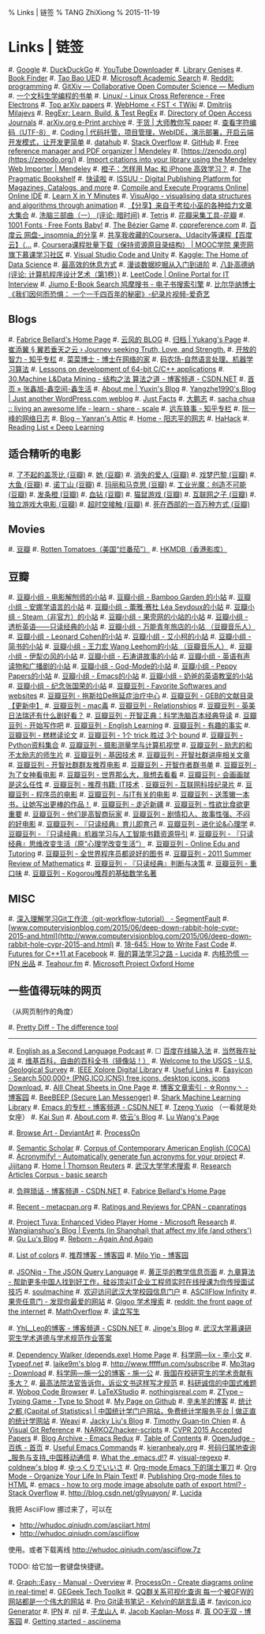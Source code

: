 % Links | 链签
% TANG ZhiXiong
% 2015-11-19

Links | 链签
============

#. [Google](http://www.google.com.sg)
#. [DuckDuckGo](http://www.duckduckgo.com)
#. [YouTube Downloader](http://o.hk.am/)
#. [Library Genises](http://gen.lib.rus.ec/)
#. [Book Finder](http://en.bookfi.org)
#. [Tao Bao UED](http://ued.taobao.com/blog/about-us/)
#. [Microsoft Academic Search](http://libra.msra.cn/)
#. [Reddit: programming](https://www.reddit.com/r/programming/)
#. [GitXiv — Collaborative Open Computer Science — Medium](https://medium.com/@samim/gitxiv-collaborative-open-computer-science-e5fea734cd45)
#. [一个文科生学编程的书单](http://www.douban.com/note/380095094/)
#. [Linux/ - Linux Cross Reference - Free Electrons](http://lxr.free-electrons.com/)
#. [Top arXiv papers](https://scirate.com/)
#. [WebHome < FST < TWiki](http://www.openfst.org/twiki/bin/view/FST/WebHome)
#. [Dmitrijs Milajevs](http://www.eecs.qmul.ac.uk/~dm303/pages/reading-list.html)
#. [RegExr: Learn, Build, & Test RegEx](http://regexr.com/)
#. [Directory of Open Access Journals](https://doaj.org/)
#. [arXiv.org e-Print archive](http://arxiv.org/)
#. [干货 | 大师教你写 paper](http://www.douban.com/url/1038327/)
#. [查看字符编码（UTF-8）](http://www.mytju.com/classcode/tools/encode_utf8.asp)
#. [Coding | 代码托管，项目管理，WebIDE，演示部署，开启云端开发模式，让开发更简单](https://coding.net/)
#. [datahub](http://datahub.top/)
#. [Stack Overflow](http://stackoverflow.com/)
#. [GitHub](https://github.com/)
#. [Free reference manager and PDF organizer | Mendeley](https://www.mendeley.com/)
#. [https://zenodo.org](https://zenodo.org/)
#. [Import citations into your library using the Mendeley Web Importer | Mendeley](https://www.mendeley.com/import/)
#. [橙子：怎样用 Mac 和 iPhone 高效学习？](http://daily.zhihu.com/story/6762361)
#. [The Pragmatic Bookshelf](https://pragprog.com/)
#. [快读啦](https://kuaidula.com/)
#. [ISSUU - Digital Publishing Platform for Magazines, Catalogs, and more](http://issuu.com/)
#. [Compile and Execute Programs Online| Online IDE](http://www.compileonline.com/)
#. [Learn X in Y Minutes](http://learnxinyminutes.com/)
#. [VisuAlgo - visualising data structures and algorithms through animation](http://visualgo.net/)
#. [【分享】来自于考拉小巫的各种给力文章大集合](http://www.douban.com/group/topic/15299075/)
#. [洗脑三部曲（一） (评论: 暗时间)](http://book.douban.com/review/5012104/)
#. [Tetris](https://jake-eaton.com/tetris/)
#. [花瓣采集工具-花瓣](http://huaban.com/about/goodies/)
#. [1001 Fonts · Free Fonts Baby!](http://www.1001fonts.com/)
#. [The Bézier Game](http://bezier.method.ac/)
#. [cppreference.com](http://en.cppreference.com/w/)
#. [百度云 网盘-_insomnia_的分享](http://pan.baidu.com/share/home?uk=2919707929#category/type=0)
#. [共享我收藏的Coursera、Udacity等课程【百度云】（...](http://www.douban.com/group/topic/44748285/)
#. [Coursera课程批量下载（保持资源原目录结构） | MOOC学院 果壳网旗下慕课学习社区](http://mooc.guokr.com/post/560/)
#. [Visual Studio Code and Unity](https://code.visualstudio.com/Docs/runtimes/unity)
#. [Kaggle: The Home of Data Science](https://www.kaggle.com/)
#. [最高效的休息方式](http://www.douban.com/note/514216150/)
#. [漫谈数据挖掘从入门到进阶](http://www.douban.com/note/283530204/)
#. [八卦高德纳 (评论: 计算机程序设计艺术（第1卷）)](http://book.douban.com/review/5384627/)
#. [LeetCode | Online Portal for IT Interview](http://articles.leetcode.com/)
#. [Jiumo E-Book Search 鸠摩搜书 - 电子书搜索引擎](http://www.jiumodiary.com/)
#. [比尔华纳博士《我们因何而恐惧： 一个一千四百年的秘密》-纪录片视频-爱奇艺](http://www.iqiyi.com/w_19rrylp8kl.html)

Blogs
-----

#. [Fabrice Bellard's Home Page](http://bellard.org/)
#. [云风的 BLOG](http://blog.codingnow.com/)
#. [归档 | Yukang's Page](http://www.cyukang.com/archive.html)
#. [崔添翼 § 翼若垂天之云 › Journey seeking Truth, Love, and Strength.](http://cuitianyi.com/)
#. [开放的智力 - 知乎专栏](http://zhuanlan.zhihu.com/intelligence)
#. [菜菜博士 - 博士在网络的家](http://microcai.org/)
#. [码农场-自然语言处理、机器学习算法](http://www.hankcs.com/)
#. [Lessons on development of 64-bit C/C++ applications](http://www.viva64.com/en/l/)
#. [30.Machine L&Data Mining - 结构之法 算法之道 - 博客频道 - CSDN.NET](http://blog.csdn.net/v_july_v/article/category/1061301)
#. [首页 » 张鑫旭-鑫空间-鑫生活](http://www.zhangxinxu.com/)
#. [About me | Yuxin's Blog](http://ppwwyyxx.com/about-me/)
#. [Yangzhe1990's Blog | Just another WordPress.com weblog](https://yangzhe1990.wordpress.com/)
#. [Just Facts](https://dangfan.me/en/)
#. [大鹏志](http://dapengde.com/)
#. [sacha chua :: living an awesome life - learn - share - scale](http://sachachua.com/blog/)
#. [远东轶事 - 知乎专栏](http://zhuanlan.zhihu.com/yuandong)
#. [阮一峰的网络日志](http://www.ruanyifeng.com/blog/)
#. [Blog – Yanran's Attic](http://yanran.li/)
#. [Home - 阳志平的网志](http://www.yangzhiping.com/)
#. [HaHack](http://hahack.com/)
#. [Reading List « Deep Learning](http://deeplearning.net/reading-list/)

适合精听的电影
--------------

#. [了不起的盖茨比 (豆瓣)](http://movie.douban.com/subject/3364223/)
#. [她 (豆瓣)](http://movie.douban.com/subject/6722879/)
#. [消失的爱人 (豆瓣)](http://movie.douban.com/subject/21318488/)
#. [戏梦巴黎 (豆瓣)](http://movie.douban.com/subject/1291856/)
#. [大鱼 (豆瓣)](http://movie.douban.com/subject/1291545/)
#. [诺丁山 (豆瓣)](http://movie.douban.com/subject/1298038/)
#. [玛丽和马克思 (豆瓣)](http://movie.douban.com/subject/3072124/)
#. [工业光魔：创造不可能 (豆瓣)](http://movie.douban.com/subject/5151820/)
#. [发条橙 (豆瓣)](http://movie.douban.com/subject/1292233/)
#. [血钻 (豆瓣)](http://movie.douban.com/subject/1428175/)
#. [猫鼠游戏 (豆瓣)](http://movie.douban.com/subject/1305487/)
#. [互联网之子 (豆瓣)](http://movie.douban.com/subject/25785114/)
#. [独立游戏大电影 (豆瓣)](http://movie.douban.com/subject/7015793/)
#. [超时空接触 (豆瓣)](http://movie.douban.com/subject/1295647/)
#. [死在西部的一百万种方式 (豆瓣)](http://movie.douban.com/subject/21334420/)

Movies
------

#. [豆瓣](http://www.douban.com/)
#. [Rotten Tomatoes（美国“烂番茄”）](http://www.rottentomatoes.com/)
#. [HKMDB（香港影库）](http://hkmdb.com/db/index.php)

豆瓣
----

#. [豆瓣小组 - 电影解刨师的小站](http://site.douban.com/190248/)
#. [豆瓣小组 - Bamboo Garden 的小站](http://site.douban.com/183573/)
#. [豆瓣小组 - 安娜学语言的小站](http://site.douban.com/153057/)
#. [豆瓣小组 - 蕾雅·赛杜 Léa Seydoux的小站](http://site.douban.com/198460/)
#. [豆瓣小组 - Steam（非官方）的小站](http://site.douban.com/248518/)
#. [豆瓣小组 - 果壳网的小站的小站](http://site.douban.com/guokr/)
#. [豆瓣小组 - 透析英语——只读经典的小站](http://site.douban.com/195168/)
#. [豆瓣小组 - 万能青年旅店的小站 （豆瓣音乐人）](http://site.douban.com/omnipotent/)
#. [豆瓣小组 - Leonard Cohen的小站](http://site.douban.com/137869/)
#. [豆瓣小组 - 艾小柯的小站](http://site.douban.com/109265/)
#. [豆瓣小组 - 简书的小站](http://site.douban.com/181032/)
#. [豆瓣小组 - 王力宏 Wang Leehom的小站 （豆瓣音乐人）](http://site.douban.com/leehomwang/)
#. [豆瓣小组 - 伊犁の风的小站](http://site.douban.com/169159/)
#. [豆瓣小组 - 石涛讲故事的小站](http://site.douban.com/221233/)
#. [豆瓣小组 - 英语有声读物和广播剧的小站](http://site.douban.com/196116/)
#. [豆瓣小组 - God-Mode的小站](http://site.douban.com/196781/)
#. [豆瓣小组 - Peppy Papers的小站](http://site.douban.com/204776/)
#. [豆瓣小组 - Emacs的小站](http://site.douban.com/203941/)
#. [豆瓣小组 - 奶爸的英语教室的小站](http://site.douban.com/195274/)
#. [豆瓣小组 - 纪念张国荣的小站](http://site.douban.com/leslie/)
#. [豆瓣豆列 - Favorite Softwares and websites](http://www.douban.com/doulist/1831726/)
#. [豆瓣豆列 - 拖斯拉De拖延症治疗中心](http://www.douban.com/doulist/29625562/)
#. [豆瓣豆列 - GEB的文献目录【更新中】](http://www.douban.com/doulist/39544944/)
#. [豆瓣豆列 - mac毒](http://www.douban.com/doulist/41876721/)
#. [豆瓣豆列 - Relationships](http://www.douban.com/doulist/41842325/)
#. [豆瓣豆列 - 英美日法瑞还有什么剧好看？](http://www.douban.com/doulist/1660055/)
#. [豆瓣豆列 - 开智正典：科学洗脑百本经典导读](http://www.douban.com/doulist/41691053/)
#. [豆瓣豆列 - 开始写作吧](http://www.douban.com/doulist/1269878/)
#. [豆瓣豆列 - English Learning](http://www.douban.com/doulist/12147886/)
#. [豆瓣豆列 - 有趣的事实](http://www.douban.com/doulist/39556634/)
#. [豆瓣豆列 - 糕糕读论文](http://www.douban.com/doulist/38747815/)
#. [豆瓣豆列 - 1个 trick 胜过 3个 bound](http://www.douban.com/doulist/39669050/)
#. [豆瓣豆列 - Python资料集合](http://www.douban.com/doulist/37660601/)
#. [豆瓣豆列 - 摄影测量学与计算机视觉](http://www.douban.com/doulist/1525698/)
#. [豆瓣豆列 - 励志的和不太励志的师生片](http://www.douban.com/doulist/1555175/)
#. [豆瓣豆列 - 基因技术](http://www.douban.com/doulist/37669307/)
#. [豆瓣豆列 - 开智社群讲座相关文章](http://www.douban.com/doulist/38039230/)
#. [豆瓣豆列 - 开智社群群友推荐电影](http://www.douban.com/doulist/38039245/)
#. [豆瓣豆列 - 开智作者群书单](http://www.douban.com/doulist/14090587/)
#. [豆瓣豆列 - 为了女神看电影](http://www.douban.com/doulist/38616390/)
#. [豆瓣豆列 - 世界那么大，我想去看看](http://www.douban.com/doulist/38842269/)
#. [豆瓣豆列 - 会画画就是这么任性](http://www.douban.com/doulist/36796029/)
#. [豆瓣豆列 - 推荐书籍: IT技术](http://www.douban.com/doulist/1361509/)
. [豆瓣豆列 - 互联网科技纪录片](http://www.douban.com/doulist/11172842/)
#. [豆瓣豆列 - 程序员的电影](http://www.douban.com/doulist/3255951/)
#. [豆瓣豆列 - 与IT有关的电影](http://www.douban.com/doulist/441220/)
#. [豆瓣豆列 - 送羡辙一本书，让她写出更棒的作品！](http://www.douban.com/doulist/17651217/)
#. [豆瓣豆列 - 走近新疆](http://www.douban.com/doulist/14892458/)
#. [豆瓣豆列 - 性欲比食欲更重要](http://www.douban.com/doulist/1651016/)
#. [豆瓣豆列 - 他们是高智商玩家](http://www.douban.com/doulist/65439/)
#. [豆瓣豆列 - 剧情扣人、故事性强、不闷的好电影](http://www.douban.com/doulist/2443408/)
#. [豆瓣豆列 - 『只读经典』育儿即育己](http://www.douban.com/doulist/1327794/)
#. [豆瓣豆列 - 进化论&心理学](http://www.douban.com/doulist/2971961/)
#. [豆瓣豆列 - 『只读经典』机器学习与人工智能书籍资源导引](http://www.douban.com/doulist/176513/)
#. [豆瓣豆列 - 『只读经典』思维改变生活（原“心理学改变生活”）](http://www.douban.com/doulist/46003/)
#. [豆瓣豆列 - Online Edu and Tutoring](http://www.douban.com/doulist/1880538/)
#. [豆瓣豆列 - 全世界程序员都说好的图书](http://www.douban.com/doulist/1244005/)
#. [豆瓣豆列 - 2011 Summer Review of Mathematics](http://www.douban.com/doulist/1199112/)
#. [豆瓣豆列 - 『只读经典』判断与决策](http://www.douban.com/doulist/197706/)
#. [豆瓣豆列 - 重口味](http://www.douban.com/doulist/187667/)
#. [豆瓣豆列 - Kogorou推荐的基础数学名著](http://www.douban.com/doulist/31641/)

MISC
----

#. [深入理解学习Git工作流（git-workflow-tutorial） - SegmentFault](http://segmentfault.com/a/1190000002918123)
#. [www.computervisionblog.com/2015/06/deep-down-rabbit-hole-cvpr-2015-and.html](http://www.computervisionblog.com/2015/06/deep-down-rabbit-hole-cvpr-2015-and.html)
#. [18-645: How to Write Fast Code](http://users.ece.cmu.edu/~pueschel/teaching/18-645-CMU-spring08/course.html)
#. [Futures for C++11 at Facebook](https://code.facebook.com/posts/1661982097368498)
#. [我的算法学习之路 - Lucida](http://zh.lucida.me/blog/on-learning-algorithms/)
#. [内核恐慌 — IPN 出品](http://ipn.li/kernelpanic/)
#. [Teahour.fm](http://teahour.fm/)
#. [Microsoft Project Oxford Home](https://www.projectoxford.ai/)

一些值得玩味的网页
------------------

（从网页制作的角度）

#. [Pretty Diff - The difference tool](http://prettydiff.com/)

---

#. [English as a Second Language Podcast](http://www.eslpod.com/website/index.php)
#. &#x2610; [百度在线输入法](http://shurufa.baidu.com/online.html)
#. [当然我在扯淡](http://www.yinwang.org/)
#. [维基百科，自由的百科全书（镜像站！）](http://wiki.yooooo.us/d2lraS9XaWtpcGVkaWE6JUU5JUE2JTk2JUU5JUExJUI1)
#. [Welcome to the USGS - U.S. Geological Survey](http://www.usgs.gov/)
#. [IEEE Xplore Digital Library](http://ieeexplore.ieee.org/Xplore/home.jsp?reload=true)
#. [Useful Links](http://sse.tongji.edu.cn/linzhang/UsefulLinks/links.htm)
#. [Easyicon - Search 500,000+ (PNG,ICO,ICNS) free icons, desktop icons, icons Download.](http://www.easyicon.net/)
#. [Alll Cheat Sheets in One Page](http://www.cheat-sheets.org/)
#. [博客文章索引 - ☆Ronny丶 - 博客园](http://www.cnblogs.com/ronny/p/index.html)
#. [BeeBEEP (Secure Lan Messenger)](http://beebeep.sourceforge.net/)
#. [Shark Machine Learning Library](http://image.diku.dk/shark/)
#. [Emacs 的专栏 - 博客频道 - CSDN.NET](http://blog.csdn.net/zhuyingqingfen)
#. [Tzeng Yuxio](http://tzengyuxio.me/) （一看就是处女座）
#. [Kai Sun](http://www.kaisun.org/)
#. [About.com](http://www.about.com/)
#. [依云's Blog](http://lilydjwg.is-programmer.com/)
#. [Lu Wang's Page](http://coolwanglu.github.io/)

#. [Browse Art - DeviantArt](http://www.deviantart.com/browse/all/)
#. [ProcessOn](https://www.processon.com/network)

#. [Semantic Scholar](https://www.semanticscholar.org/)
#. [Corpus of Contemporary American English (COCA)](http://corpus.byu.edu/coca/)
#. [Acronymify! - Automatically generate fun acronyms for your project](http://acronymify.com/)
#. [Jijitang](http://www.jijitang.com/)
#. [Home | Thomson Reuters](http://thomsonreuters.com/en.html)
#. [武汉大学学术搜索](http://www.duxiu.com/)
#. [Research Articles Corpus - basic search](http://rcpce.engl.polyu.edu.hk/RACorpus/default.htm)

#. [负暄琐话 - 博客频道 - CSDN.NET](http://blog.csdn.net/g9yuayon)
#. [Fabrice Bellard's Home Page](http://bellard.org/)

#. [Recent - metacpan.org](https://metacpan.org/recent)
#. [Ratings and Reviews for CPAN - cpanratings](http://cpanratings.perl.org/)

#. [Project Tuva: Enhanced Video Player Home - Microsoft Research](http://research.microsoft.com/apps/tools/tuva/index.html#data=2%7C%7C%7C)
#. [Wangjianshuo's Blog | Events (in Shanghai) that affect my life (and others')](http://wangjianshuo.com/)
#. [Gu Lu's Blog](http://www.gulu-dev.com/archive)
#. [Reborn - Again And Again](http://xiaolai.li/)

#. [List of colors](http://www.colorhexa.com/color-names)
#. [推荐博客 - 博客园](http://www.cnblogs.com/expert/)
#. [Milo Yip - 博客园](http://www.cnblogs.com/miloyip/)

#. [JSONiq - The JSON Query Language](http://jsoniq.org/)
#. [黄正华的教学信息页面](http://aff.whu.edu.cn/huangzh/)
#. [九章算法 - 帮助更多中国人找到好工作，硅谷顶尖IT企业工程师实时在线授课为你传授面试技巧](http://www.jiuzhang.com/?source=soulmachine)
#. [soulmachine](http://www.soulmachine.me/)
#. [欢迎访问武汉大学校园信息门户](http://my.whu.edu.cn/)
#. [ASCIIFlow Infinity](http://asciiflow.com/)
#. [果壳任意门 - 发现你最爱的网站](http://gate.guokr.com/)
#. [Glgoo 学术搜索](http://scholar.glgoo.org/)
#. [reddit: the front page of the internet](https://www.reddit.com/)
#. [MathOverflow](http://mathoverflow.net/)
#. [读立写生](http://cnfeat.com/)

#. [YhL_Leo的博客 - 博客频道 - CSDN.NET](http://blog.csdn.net/yhl_leo)
#. [Jinge's Blog](http://www.tujinge.com/)
#. [武汉大学慕课研究生学术道德与学术规范作业答案](https://www.zybuluo.com/yhl/note/267200)

#. [Dependency Walker (depends.exe) Home Page](http://www.dependencywalker.com/)
#. [科学网—lix - 李小文](http://blog.sciencenet.cn/home.php?mod=space&uid=2984)
#. [Typeof.net](http://typeof.net/index.html)
#. [laike9m's blog](https://laike9m.com/blog/archive/)
#.  http://www.fffffun.com/subscribe
#. [Mp3tag - Download](http://www.mp3tag.de/en/download.html)
#. [科学网—施一公的博客 - 施一公](http://blog.sciencenet.cn/home.php?mod=space&uid=46212)
#. [我国在校研究生的学术贡献有多大？](http://mp.weixin.qq.com/s?__biz=MzA3NTU5NzMwNw==&mid=211741323&idx=5&sn=3adfa48bf8a1eeda284c361c85621009#rd)
#. [最高法院法官告诉你，诉讼文书这样写才规范](http://mp.weixin.qq.com/s?__biz=MzA4NDYwNTE4Mg==&mid=207798324&idx=5&sn=7f70171babef70007e44c79679e139b8&scene=2&from=timeline&isappinstalled=0#rd)
#. [科研诚信的中国式难题](http://mp.weixin.qq.com/s?__biz=MzA3OTgzMzUzOA==&mid=209250210&idx=1&sn=4248f3d2ffed9b5ba57fc9f861135cc9&scene=2&from=timeline&isappinstalled=0#rd)
#. [Woboq Code Browser](http://code.woboq.org/)
#. [LaTeXStudio](http://www.latexstudio.net/)
#. [nothingisreal.com](http://en.nothingisreal.com/wiki/Tristan_Miller)
#. [ZType – Typing Game - Type to Shoot](http://zty.pe/)
#. [My Page on Github](http://baohaojun.github.io/blog/2011/12/23/index.html)
#. [辛未羊的博客](http://panqiincs.github.io/)
#. [统计之都 (Capital of Statistics) | 中国统计学门户网站，免费统计学服务平台 | 做正直的统计学网站](http://cos.name/)
#. [Weavi](https://weavi.com/92079/Z2oSFk5UfDsuUKLfNVOl-g)
#. [Jacky Liu's Blog](http://bluegene8210.is-programmer.com/)
#. [Timothy Guan‑tin Chien](http://timdream.org/#works)
#. [A Visual Git Reference](http://marklodato.github.io/visual-git-guide/index-en.html)
#. [NARKOZ/hacker-scripts](https://github.com/NARKOZ/hacker-scripts)
#. [CVPR 2015 Accepted Papers](http://cs.stanford.edu/people/karpathy/cvpr2015papers/)
#. [Blog Archive - Emacs Redux](http://emacsredux.com/blog/archives/)
#. [Table of Contents](http://tuhdo.github.io/index.html)
#. [OpenJudge - 百练 - 首页](http://www.bailian.openjudge.cn/)
#. [Useful Emacs Commands](http://irreal.org/emacs-reminders.html)
#. [kieranhealy.org](http://kieranhealy.org/)
#. [号码归属地查询_服务与支持_中国移动通信](http://www.10086.cn/support/selfservice/ownership/)
#. [What the .emacs.d!?](http://whattheemacsd.com/)
#. [visual-regexp](https://github.com/benma/visual-regexp.el)
#. [coldnew's blog](http://coldnew.github.io/)
#. [ゆっくりでいいさ](http://blog.watashi.ws/)
#. [Org-mode Emacs 下的瑞士軍刀](http://coldnew.github.io/COSCUP2013_org-mode/slide.html#1)
#. [Org Mode - Organize Your Life In Plain Text!](http://doc.norang.ca/org-mode.html)
#. [Publishing Org-mode files to HTML](http://orgmode.org/worg/org-tutorials/org-publish-html-tutorial.html)
#. [emacs - how to org mode image absolute path of export html? - Stack Overflow](http://stackoverflow.com/questions/14684263/how-to-org-mode-image-absolute-path-of-export-html)
#. http://blog.csdn.net/g9yuayon/
#. [Lucida](http://lucida.me/)

我把 AsciiFlow 挪过来了，可以在

* <http://whudoc.qiniudn.com/asciiart.html>
* <http://whudoc.qiniudn.com/asciiflow>

使用。或者下载离线 <http://whudoc.qiniudn.com/asciiflow.7z>

TODO: 给它加一套键盘快捷键。

#. [Graph::Easy - Manual - Overview](http://bloodgate.com/perl/graph/manual/overview.html)
#. [ProcessOn - Create diagrams online in real-time!](https://www.processon.com/tour)
#. [GEGeek Tech Toolkit](http://www.gegeek.com/documents/85BB69B2F05486B9332CEA18B8D6E4BE690ADA38.html)
#. [QQ群关系可视化查询 每一个被GFW的网站都是一个伟大的网站](https://qqgroup.insight-labs.org/)
#. [Pro Git读书笔记 - Kelvin的胡言乱语](http://kelvinh.github.io/wiki/progit/)
#. [favicon.ico Generator](http://www.favicon.cc/)
#. [IPN](http://ipn.li/)
#. [nil](http://blog.qinjian.me/)
#. [子龙山人](http://zilongshanren.com/)
#. [Jacob Kaplan-Moss](https://jacobian.org/)
#. [真 OO无双 - 博客园](http://www.cnblogs.com/oomusou/)
#. [Getting started - asciinema](https://asciinema.org/docs)
